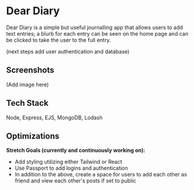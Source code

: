 # Dear Diary 

Dear Diary is a simple but useful journalling app that allows users to add text entries; a blurb for each entry can be seen on the home page and can be clicked to take the user to the full entry.

(next steps add user authentication and database)

## Screenshots

(Add image here)


## Tech Stack

Node, Express, EJS, MongoDB, Lodash


## Optimizations

**Stretch Goals (currently and continuously working on):**

- Add styling utilizing either Tailwind or React
- Use Passport to add logins and authentication
- In addition to the above, create a space for users to add each other as friend and view each other's posts if set to public
